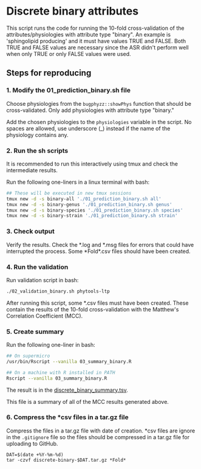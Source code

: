 
# Discrete binary attributes

This script runs the code for running the 10-fold
cross-validation of the attributes/physiologies with
attribute type "binary". An example is 'sphingolipid
producing' and it must have values TRUE and FALSE. 
Both TRUE and FALSE values are necessary since the
ASR didn't perform well when only TRUE or only FALSE
values were used.


## Steps for reproducing

### 1. Modify the 01_prediction_binary.sh file

Choose physiologies from the `bugphyzz::showPhys`
function that should be cross-validated. Only add physiologies with attribute type "binary."

Add the chosen physiologies to the `physiologies`
variable in the script. No spaces are allowed, use
underscore (_) instead if the name of the physiology
contains any.

### 2. Run the sh scripts

It is recommended to run this interactively using tmux
and check the intermediate results.

Run the following one-liners in a linux terminal with
bash:

```bash
## These will be executed in new tmux sessions
tmux new -d -s binary-all './01_prediction_binary.sh all'
tmux new -d -s binary-genus './01_prediction_binary.sh genus'
tmux new -d -s binary-species './01_prediction_binary.sh species'
tmux new -d -s binary-strain './01_prediction_binary.sh strain'
```
### 3. Check output

Verify the results. Check the *.log and *.msg files
for errors that could have interrupted the process.
Some \*Fold\*.csv files should have been created.

### 4. Run the validation

Run validation script in bash:

```bash
./02_validation_binary.sh phytools-ltp
```

After running this script, some *.csv files must have
been created. These contain the results of the
10-fold cross-validation with the Matthew's
Correlation Coefficient (MCC).

### 5. Create summary

Run the following one-liner in bash:

```bash
## On supermicro
/usr/bin/Rscript --vanilla 03_summary_binary.R 

## On a machine with R installed in PATH
Rscript --vanilla 03_summary_binary.R 
```
The result is in the [discrete_binary_summary.tsv](./discrete_binary_summary.tsv).

This file is a summary of all of the MCC results
generated above.

### 6. Compress the *csv files in a tar.gz file

Compress the files in a tar.gz file with date of
creation. *csv files are ignore in the
`.gitignore` file so the files should be
compressed in a tar.gz file for uploading to GitHub.

```
DAT=$(date +%Y-%m-%d)
tar -czvf discrete-binary-$DAT.tar.gz *Fold*
```